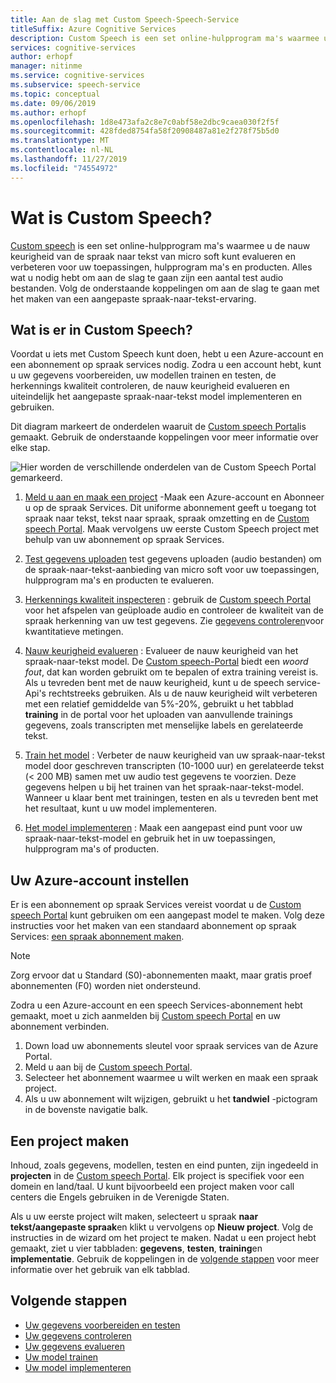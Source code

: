 ```yaml
---
title: Aan de slag met Custom Speech-Speech-Service
titleSuffix: Azure Cognitive Services
description: Custom Speech is een set online-hulpprogram ma's waarmee u de nauw keurigheid van spraak naar tekst voor uw toepassingen, hulpprogram ma's en producten kunt evalueren en verbeteren. Alles wat u nodig hebt om aan de slag te gaan zijn een aantal test audio bestanden. Volg de onderstaande koppelingen om aan de slag te gaan met het maken van een aangepaste spraak-naar-tekst-ervaring.
services: cognitive-services
author: erhopf
manager: nitinme
ms.service: cognitive-services
ms.subservice: speech-service
ms.topic: conceptual
ms.date: 09/06/2019
ms.author: erhopf
ms.openlocfilehash: 1d8e473afa2c8e7c0abf58e2dbc9caea030f2f5f
ms.sourcegitcommit: 428fded8754fa58f20908487a81e2f278f75b5d0
ms.translationtype: MT
ms.contentlocale: nl-NL
ms.lasthandoff: 11/27/2019
ms.locfileid: "74554972"
---
```

# <a name="what-is-custom-speech"></a>Wat is Custom Speech?

[Custom speech](https://aka.ms/customspeech) is een set online-hulpprogram ma's waarmee u de nauw keurigheid van de spraak naar tekst van micro soft kunt evalueren en verbeteren voor uw toepassingen, hulpprogram ma's en producten. Alles wat u nodig hebt om aan de slag te gaan zijn een aantal test audio bestanden. Volg de onderstaande koppelingen om aan de slag te gaan met het maken van een aangepaste spraak-naar-tekst-ervaring.

## <a name="whats-in-custom-speech"></a>Wat is er in Custom Speech?

Voordat u iets met Custom Speech kunt doen, hebt u een Azure-account en een abonnement op spraak services nodig. Zodra u een account hebt, kunt u uw gegevens voorbereiden, uw modellen trainen en testen, de herkennings kwaliteit controleren, de nauw keurigheid evalueren en uiteindelijk het aangepaste spraak-naar-tekst model implementeren en gebruiken.

Dit diagram markeert de onderdelen waaruit de [Custom speech Portal](https://aka.ms/customspeech)is gemaakt. Gebruik de onderstaande koppelingen voor meer informatie over elke stap.

![Hier worden de verschillende onderdelen van de Custom Speech Portal gemarkeerd.](./media/custom-speech/custom-speech-overview.png)

1. [Meld u aan en maak een project](#set-up-your-azure-account) -Maak een Azure-account en Abonneer u op de spraak Services. Dit uniforme abonnement geeft u toegang tot spraak naar tekst, tekst naar spraak, spraak omzetting en de [Custom speech Portal](https://speech.microsoft.com/customspeech). Maak vervolgens uw eerste Custom Speech project met behulp van uw abonnement op spraak Services.

2. [Test gegevens uploaden](how-to-custom-speech-test-data.md) test gegevens uploaden (audio bestanden) om de spraak-naar-tekst-aanbieding van micro soft voor uw toepassingen, hulpprogram ma's en producten te evalueren.

3. [Herkennings kwaliteit inspecteren](how-to-custom-speech-inspect-data.md) : gebruik de [Custom speech Portal](https://speech.microsoft.com/customspeech) voor het afspelen van geüploade audio en controleer de kwaliteit van de spraak herkenning van uw test gegevens. Zie [gegevens controleren](how-to-custom-speech-inspect-data.md)voor kwantitatieve metingen.

4. [Nauw keurigheid evalueren](how-to-custom-speech-evaluate-data.md) : Evalueer de nauw keurigheid van het spraak-naar-tekst model. De [Custom speech-Portal](https://speech.microsoft.com/customspeech) biedt een *woord fout*, dat kan worden gebruikt om te bepalen of extra training vereist is. Als u tevreden bent met de nauw keurigheid, kunt u de speech service-Api's rechtstreeks gebruiken. Als u de nauw keurigheid wilt verbeteren met een relatief gemiddelde van 5%-20%, gebruikt u het tabblad **training** in de portal voor het uploaden van aanvullende trainings gegevens, zoals transcripten met menselijke labels en gerelateerde tekst.

5. [Train het model](how-to-custom-speech-train-model.md) : Verbeter de nauw keurigheid van uw spraak-naar-tekst model door geschreven transcripten (10-1000 uur) en gerelateerde tekst (< 200 MB) samen met uw audio test gegevens te voorzien. Deze gegevens helpen u bij het trainen van het spraak-naar-tekst-model. Wanneer u klaar bent met trainingen, testen en als u tevreden bent met het resultaat, kunt u uw model implementeren.

6. [Het model implementeren](how-to-custom-speech-deploy-model.md) : Maak een aangepast eind punt voor uw spraak-naar-tekst-model en gebruik het in uw toepassingen, hulpprogram ma's of producten.

## <a name="set-up-your-azure-account"></a>Uw Azure-account instellen

Er is een abonnement op spraak Services vereist voordat u de [Custom speech Portal](https://speech.microsoft.com/customspeech) kunt gebruiken om een aangepast model te maken. Volg deze instructies voor het maken van een standaard abonnement op spraak Services: [een spraak abonnement maken](get-started.md#try-the-speech-service-using-a-new-azure-account).

> [!NOTE]
> Zorg ervoor dat u Standard (S0)-abonnementen maakt, maar gratis proef abonnementen (F0) worden niet ondersteund.

Zodra u een Azure-account en een speech Services-abonnement hebt gemaakt, moet u zich aanmelden bij [Custom speech Portal](https://speech.microsoft.com/customspeech) en uw abonnement verbinden.

1. Down load uw abonnements sleutel voor spraak services van de Azure Portal.
2. Meld u aan bij de [Custom speech Portal](https://aka.ms/custom-speech).
3. Selecteer het abonnement waarmee u wilt werken en maak een spraak project.
4. Als u uw abonnement wilt wijzigen, gebruikt u het **tandwiel** -pictogram in de bovenste navigatie balk.

## <a name="how-to-create-a-project"></a>Een project maken

Inhoud, zoals gegevens, modellen, testen en eind punten, zijn ingedeeld in **projecten** in de [Custom speech Portal](https://speech.microsoft.com/customspeech). Elk project is specifiek voor een domein en land/taal. U kunt bijvoorbeeld een project maken voor call centers die Engels gebruiken in de Verenigde Staten.

Als u uw eerste project wilt maken, selecteert u spraak **naar tekst/aangepaste spraak**en klikt u vervolgens op **Nieuw project**. Volg de instructies in de wizard om het project te maken. Nadat u een project hebt gemaakt, ziet u vier tabbladen: **gegevens**, **testen**, **training**en **implementatie**. Gebruik de koppelingen in de [volgende stappen](#next-steps) voor meer informatie over het gebruik van elk tabblad.

## <a name="next-steps"></a>Volgende stappen

* [Uw gegevens voorbereiden en testen](how-to-custom-speech-test-data.md)
* [Uw gegevens controleren](how-to-custom-speech-inspect-data.md)
* [Uw gegevens evalueren](how-to-custom-speech-evaluate-data.md)
* [Uw model trainen](how-to-custom-speech-train-model.md)
* [Uw model implementeren](how-to-custom-speech-deploy-model.md)
